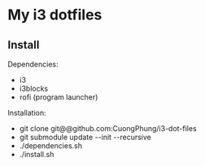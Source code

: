 # My i3 dotfiles

## Install

Dependencies:
* i3
* i3blocks
* rofi (program launcher)

Installation:
* git clone git@@github.com:CuongPhung/i3-dot-files
* git submodule update --init --recursive
* ./dependencies.sh
* ./install.sh

